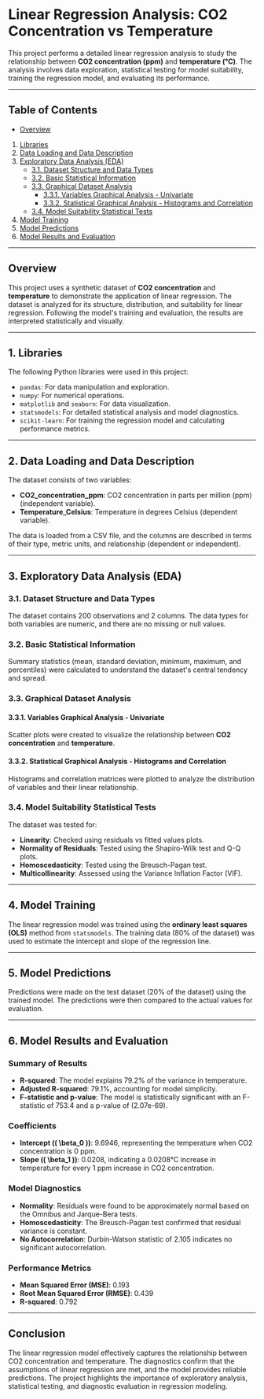 # Linear Regression Analysis: CO2 Concentration vs Temperature

This project performs a detailed linear regression analysis to study the relationship between **CO2 concentration (ppm)** and **temperature (°C)**. The analysis involves data exploration, statistical testing for model suitability, training the regression model, and evaluating its performance.

---

## Table of Contents

- [Overview](#overview)
1. [Libraries](#1-libraries)
2. [Data Loading and Data Description](#2-data-loading-and-data-description)
3. [Exploratory Data Analysis (EDA)](#3-exploratory-data-analysis-eda)
   - [3.1. Dataset Structure and Data Types](#31-dataset-structure-and-data-types)
   - [3.2. Basic Statistical Information](#32-basic-statistical-information)
   - [3.3. Graphical Dataset Analysis](#33-graphical-dataset-analysis)
     - [3.3.1. Variables Graphical Analysis - Univariate](#331-variables-graphical-analysis---univariate)
     - [3.3.2. Statistical Graphical Analysis - Histograms and Correlation](#332-statistical-graphical-analysis---histograms-and-correlation)
   - [3.4. Model Suitability Statistical Tests](#34-model-suitability-statistical-tests)
4. [Model Training](#4-model-training)
5. [Model Predictions](#5-model-predictions)
6. [Model Results and Evaluation](#6-model-results-and-evaluation)

---

## Overview

This project uses a synthetic dataset of **CO2 concentration** and **temperature** to demonstrate the application of linear regression. The dataset is analyzed for its structure, distribution, and suitability for linear regression. Following the model's training and evaluation, the results are interpreted statistically and visually.

---

## 1. Libraries

The following Python libraries were used in this project:
- `pandas`: For data manipulation and exploration.
- `numpy`: For numerical operations.
- `matplotlib` and `seaborn`: For data visualization.
- `statsmodels`: For detailed statistical analysis and model diagnostics.
- `scikit-learn`: For training the regression model and calculating performance metrics.

---

## 2. Data Loading and Data Description

The dataset consists of two variables:
- **CO2_concentration_ppm**: CO2 concentration in parts per million (ppm) (independent variable).
- **Temperature_Celsius**: Temperature in degrees Celsius (dependent variable).

The data is loaded from a CSV file, and the columns are described in terms of their type, metric units, and relationship (dependent or independent). 

---

## 3. Exploratory Data Analysis (EDA)

### 3.1. Dataset Structure and Data Types
The dataset contains 200 observations and 2 columns. The data types for both variables are numeric, and there are no missing or null values.

### 3.2. Basic Statistical Information
Summary statistics (mean, standard deviation, minimum, maximum, and percentiles) were calculated to understand the dataset's central tendency and spread.

### 3.3. Graphical Dataset Analysis
#### 3.3.1. Variables Graphical Analysis - Univariate
Scatter plots were created to visualize the relationship between **CO2 concentration** and **temperature**.

#### 3.3.2. Statistical Graphical Analysis - Histograms and Correlation
Histograms and correlation matrices were plotted to analyze the distribution of variables and their linear relationship.

### 3.4. Model Suitability Statistical Tests
The dataset was tested for:
- **Linearity**: Checked using residuals vs fitted values plots.
- **Normality of Residuals**: Tested using the Shapiro-Wilk test and Q-Q plots.
- **Homoscedasticity**: Tested using the Breusch-Pagan test.
- **Multicollinearity**: Assessed using the Variance Inflation Factor (VIF).

---

## 4. Model Training

The linear regression model was trained using the **ordinary least squares (OLS)** method from `statsmodels`. The training data (80% of the dataset) was used to estimate the intercept and slope of the regression line.

---

## 5. Model Predictions

Predictions were made on the test dataset (20% of the dataset) using the trained model. The predictions were then compared to the actual values for evaluation.

---

## 6. Model Results and Evaluation

### Summary of Results
- **R-squared**: The model explains 79.2% of the variance in temperature.
- **Adjusted R-squared**: 79.1%, accounting for model simplicity.
- **F-statistic and p-value**: The model is statistically significant with an F-statistic of 753.4 and a p-value of \(2.07e-69\).

### Coefficients
- **Intercept (\( \beta_0 \))**: 9.6946, representing the temperature when CO2 concentration is 0 ppm.
- **Slope (\( \beta_1 \))**: 0.0208, indicating a 0.0208°C increase in temperature for every 1 ppm increase in CO2 concentration.

### Model Diagnostics
- **Normality**: Residuals were found to be approximately normal based on the Omnibus and Jarque-Bera tests.
- **Homoscedasticity**: The Breusch-Pagan test confirmed that residual variance is constant.
- **No Autocorrelation**: Durbin-Watson statistic of 2.105 indicates no significant autocorrelation.

### Performance Metrics
- **Mean Squared Error (MSE)**: 0.193
- **Root Mean Squared Error (RMSE)**: 0.439
- **R-squared**: 0.792

---

## Conclusion

The linear regression model effectively captures the relationship between CO2 concentration and temperature. The diagnostics confirm that the assumptions of linear regression are met, and the model provides reliable predictions. The project highlights the importance of exploratory analysis, statistical testing, and diagnostic evaluation in regression modeling.
